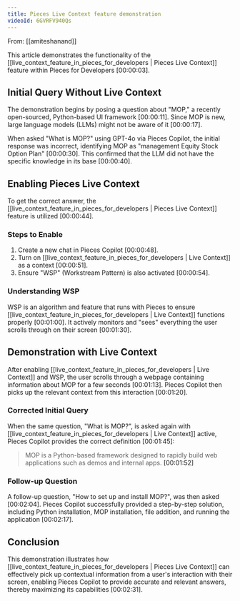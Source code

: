 ```yaml
---
title: Pieces Live Context feature demonstration
videoId: 6GVRFV940Qs
---
```


From: [[amiteshanand]] <br/> 

This article demonstrates the functionality of the [[live_context_feature_in_pieces_for_developers | Pieces Live Context]] feature within Pieces for Developers <a class="yt-timestamp" data-t="00:00:03">[00:00:03]</a>.

## Initial Query Without Live Context

The demonstration begins by posing a question about "MOP," a recently open-sourced, Python-based UI framework <a class="yt-timestamp" data-t="00:00:11">[00:00:11]</a>. Since MOP is new, large language models (LLMs) might not be aware of it <a class="yt-timestamp" data-t="00:00:17">[00:00:17]</a>.

When asked "What is MOP?" using GPT-4o via Pieces Copilot, the initial response was incorrect, identifying MOP as "management Equity Stock Option Plan" <a class="yt-timestamp" data-t="00:00:30">[00:00:30]</a>. This confirmed that the LLM did not have the specific knowledge in its base <a class="yt-timestamp" data-t="00:00:40">[00:00:40]</a>.

## Enabling Pieces Live Context

To get the correct answer, the [[live_context_feature_in_pieces_for_developers | Pieces Live Context]] feature is utilized <a class="yt-timestamp" data-t="00:00:44">[00:00:44]</a>.

### Steps to Enable

1.  Create a new chat in Pieces Copilot <a class="yt-timestamp" data-t="00:00:48">[00:00:48]</a>.
2.  Turn on [[live_context_feature_in_pieces_for_developers | Live Context]] as a context <a class="yt-timestamp" data-t="00:00:51">[00:00:51]</a>.
3.  Ensure "WSP" (Workstream Pattern) is also activated <a class="yt-timestamp" data-t="00:00:54">[00:00:54]</a>.

### Understanding WSP

WSP is an algorithm and feature that runs with Pieces to ensure [[live_context_feature_in_pieces_for_developers | Live Context]] functions properly <a class="yt-timestamp" data-t="00:01:00">[00:01:00]</a>. It actively monitors and "sees" everything the user scrolls through on their screen <a class="yt-timestamp" data-t="00:01:30">[00:01:30]</a>.

## Demonstration with Live Context

After enabling [[live_context_feature_in_pieces_for_developers | Live Context]] and WSP, the user scrolls through a webpage containing information about MOP for a few seconds <a class="yt-timestamp" data-t="00:01:13">[00:01:13]</a>. Pieces Copilot then picks up the relevant context from this interaction <a class="yt-timestamp" data-t="00:01:20">[00:01:20]</a>.

### Corrected Initial Query

When the same question, "What is MOP?", is asked again with [[live_context_feature_in_pieces_for_developers | Live Context]] active, Pieces Copilot provides the correct definition <a class="yt-timestamp" data-t="00:01:45">[00:01:45]</a>:

> MOP is a Python-based framework designed to rapidly build web applications such as demos and internal apps. <a class="yt-timestamp" data-t="00:01:52">[00:01:52]</a>

### Follow-up Question

A follow-up question, "How to set up and install MOP?", was then asked <a class="yt-timestamp" data-t="00:02:04">[00:02:04]</a>. Pieces Copilot successfully provided a step-by-step solution, including Python installation, MOP installation, file addition, and running the application <a class="yt-timestamp" data-t="00:02:17">[00:02:17]</a>.

## Conclusion

This demonstration illustrates how [[live_context_feature_in_pieces_for_developers | Pieces Live Context]] can effectively pick up contextual information from a user's interaction with their screen, enabling Pieces Copilot to provide accurate and relevant answers, thereby maximizing its capabilities <a class="yt-timestamp" data-t="00:02:31">[00:02:31]</a>.